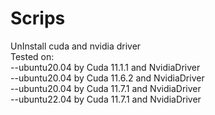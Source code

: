 # Scrips

UnInstall cuda and nvidia driver  
Tested on:  
--ubuntu20.04 by Cuda 11.1.1 and NvidiaDriver  
--ubuntu20.04 by Cuda 11.6.2 and NvidiaDriver  
--ubuntu20.04 by Cuda 11.7.1 and NvidiaDriver  
--ubuntu22.04 by Cuda 11.7.1 and NvidiaDriver  

